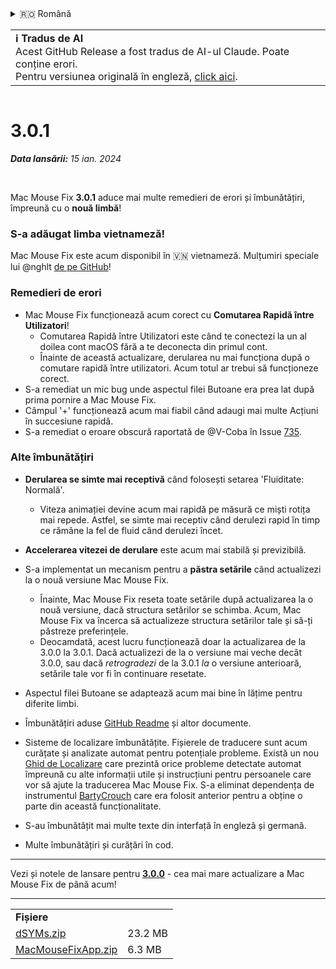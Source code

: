 <details>
<summary>🇷🇴 Română</summary>

[🇬🇧 English (GitHub)](https://github.com/noah-nuebling/mac-mouse-fix/releases/tag/3.0.1)\
[🇦🇩 Català](https://redirect.macmousefix.com/?target=mmf-release&tag=3.0.1&locale=ca)\
[🇩🇪 Deutsch](https://redirect.macmousefix.com/?target=mmf-release&tag=3.0.1&locale=de)\
[🇪🇸 Español](https://redirect.macmousefix.com/?target=mmf-release&tag=3.0.1&locale=es)\
[🇫🇷 Français](https://redirect.macmousefix.com/?target=mmf-release&tag=3.0.1&locale=fr)\
[🇮🇩 Indonesia](https://redirect.macmousefix.com/?target=mmf-release&tag=3.0.1&locale=id)\
[🇮🇹 Italiano](https://redirect.macmousefix.com/?target=mmf-release&tag=3.0.1&locale=it)\
[🇭🇺 Magyar](https://redirect.macmousefix.com/?target=mmf-release&tag=3.0.1&locale=hu)\
[🇳🇱 Nederlands](https://redirect.macmousefix.com/?target=mmf-release&tag=3.0.1&locale=nl)\
[🇵🇱 Polski](https://redirect.macmousefix.com/?target=mmf-release&tag=3.0.1&locale=pl)\
[🇧🇷 Português (Brasil)](https://redirect.macmousefix.com/?target=mmf-release&tag=3.0.1&locale=pt-BR)\
[🇵🇹 Português (Portugal)](https://redirect.macmousefix.com/?target=mmf-release&tag=3.0.1&locale=pt-PT)\
**🇷🇴 Română**\
[🇸🇪 Svenska](https://redirect.macmousefix.com/?target=mmf-release&tag=3.0.1&locale=sv)\
[🇻🇳 Tiếng Việt](https://redirect.macmousefix.com/?target=mmf-release&tag=3.0.1&locale=vi)\
[🇹🇷 Türkçe](https://redirect.macmousefix.com/?target=mmf-release&tag=3.0.1&locale=tr)\
[🇨🇿 Čeština](https://redirect.macmousefix.com/?target=mmf-release&tag=3.0.1&locale=cs)\
[🇬🇷 Ελληνικά](https://redirect.macmousefix.com/?target=mmf-release&tag=3.0.1&locale=el)\
[🇷🇺 Русский](https://redirect.macmousefix.com/?target=mmf-release&tag=3.0.1&locale=ru)\
[🇺🇦 Українська](https://redirect.macmousefix.com/?target=mmf-release&tag=3.0.1&locale=uk)\
[🇮🇱 עברית](https://redirect.macmousefix.com/?target=mmf-release&tag=3.0.1&locale=he)\
[🇸🇦 العربية](https://redirect.macmousefix.com/?target=mmf-release&tag=3.0.1&locale=ar)\
[🇮🇳 हिन्दी](https://redirect.macmousefix.com/?target=mmf-release&tag=3.0.1&locale=hi)\
[🇹🇭 ไทย](https://redirect.macmousefix.com/?target=mmf-release&tag=3.0.1&locale=th)\
[🇨🇳 中文 (简体)](https://redirect.macmousefix.com/?target=mmf-release&tag=3.0.1&locale=zh-Hans)\
[🇨🇳 中文 (繁體)](https://redirect.macmousefix.com/?target=mmf-release&tag=3.0.1&locale=zh-Hant)\
[🇭🇰 中文（香港)](https://redirect.macmousefix.com/?target=mmf-release&tag=3.0.1&locale=zh-HK)\
[🇯🇵 日本語](https://redirect.macmousefix.com/?target=mmf-release&tag=3.0.1&locale=ja)\
[🇰🇷 한국어](https://redirect.macmousefix.com/?target=mmf-release&tag=3.0.1&locale=ko)\
[Help translate Mac Mouse Fix to different languages!](https://github.com/noah-nuebling/mac-mouse-fix/discussions/731)
</details>
<table align=><td>
<b>ℹ️ Tradus de AI</b><br>
Acest GitHub Release a fost tradus de AI-ul Claude. Poate conține erori.<br>
Pentru versiunea originală în engleză, <a href="https://github.com/noah-nuebling/mac-mouse-fix/releases/tag/3.0.1">click aici</a>.
</td></table>

<table></table>

# 3.0.1
***Data lansării:** 15 ian. 2024*

<br>

Mac Mouse Fix **3.0.1** aduce mai multe remedieri de erori și îmbunătățiri, împreună cu o **nouă limbă**!

### S-a adăugat limba vietnameză!

Mac Mouse Fix este acum disponibil în 🇻🇳 vietnameză. Mulțumiri speciale lui @nghlt [de pe GitHub](https://GitHub.com/nghlt)!


### Remedieri de erori

- Mac Mouse Fix funcționează acum corect cu **Comutarea Rapidă între Utilizatori**!
  - Comutarea Rapidă între Utilizatori este când te conectezi la un al doilea cont macOS fără a te deconecta din primul cont.
  - Înainte de această actualizare, derularea nu mai funcționa după o comutare rapidă între utilizatori. Acum totul ar trebui să funcționeze corect.
- S-a remediat un mic bug unde aspectul filei Butoane era prea lat după prima pornire a Mac Mouse Fix.
- Câmpul '+' funcționează acum mai fiabil când adaugi mai multe Acțiuni în succesiune rapidă.
- S-a remediat o eroare obscură raportată de @V-Coba în Issue [735](https://github.com/noah-nuebling/mac-mouse-fix/issues/735).

### Alte îmbunătățiri

- **Derularea se simte mai receptivă** când folosești setarea 'Fluiditate: Normală'.
  - Viteza animației devine acum mai rapidă pe măsură ce miști rotița mai repede. Astfel, se simte mai receptiv când derulezi rapid în timp ce rămâne la fel de fluid când derulezi încet.
  
- **Accelerarea vitezei de derulare** este acum mai stabilă și previzibilă.
- S-a implementat un mecanism pentru a **păstra setările** când actualizezi la o nouă versiune Mac Mouse Fix.
  - Înainte, Mac Mouse Fix reseta toate setările după actualizarea la o nouă versiune, dacă structura setărilor se schimba. Acum, Mac Mouse Fix va încerca să actualizeze structura setărilor tale și să-ți păstreze preferințele.
  - Deocamdată, acest lucru funcționează doar la actualizarea de la 3.0.0 la 3.0.1. Dacă actualizezi de la o versiune mai veche decât 3.0.0, sau dacă _retrogradezi_ de la 3.0.1 _la_ o versiune anterioară, setările tale vor fi în continuare resetate.
- Aspectul filei Butoane se adaptează acum mai bine în lățime pentru diferite limbi.
- Îmbunătățiri aduse [GitHub Readme](https://github.com/noah-nuebling/mac-mouse-fix#background) și altor documente.
- Sisteme de localizare îmbunătățite. Fișierele de traducere sunt acum curățate și analizate automat pentru potențiale probleme. Există un nou [Ghid de Localizare](https://github.com/noah-nuebling/mac-mouse-fix/discussions/731) care prezintă orice probleme detectate automat împreună cu alte informații utile și instrucțiuni pentru persoanele care vor să ajute la traducerea Mac Mouse Fix. S-a eliminat dependența de instrumentul [BartyCrouch](https://github.com/FlineDev/BartyCrouch) care era folosit anterior pentru a obține o parte din această funcționalitate.
- S-au îmbunătățit mai multe texte din interfață în engleză și germană.
- Multe îmbunătățiri și curățări în cod.

---

Vezi și notele de lansare pentru [**3.0.0**](https://redirect.macmousefix.com/?target=mmf-release&tag=3.0.0&locale=ro) - cea mai mare actualizare a Mac Mouse Fix de până acum!

---

<table align="start">
<tr>
    <td colspan=2>
        <b>Fișiere</b>
    </td>
</tr>
<tr>
    <td><a href="https://github.com/noah-nuebling/mac-mouse-fix/releases/download/3.0.1/dSYMs.zip">dSYMs.zip</a></td>
    <td>23.2 MB</td>
</tr>
<tr>
    <td><a href="https://github.com/noah-nuebling/mac-mouse-fix/releases/download/3.0.1/MacMouseFixApp.zip">MacMouseFixApp.zip</a></td>
    <td>6.3 MB</td>
</tr>
</table>